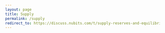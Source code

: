 ```yaml
---
layout: page
title: Supply
permalink: /supply
redirect_to: https://discuss.nubits.com/t/supply-reserves-and-equilibrium/3347/596
---
```

